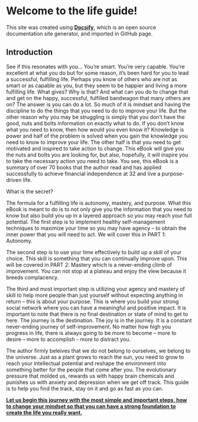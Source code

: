 # Welcome to the life guide!

This site was created using [**Docsify**](https://docsify.js.org), which is an open source documentation site generator, and imported in GitHub page.

## Introduction

See if this resonates with you…
You’re smart. You’re very capable. You’re excellent at what you do but for some reason, it’s been hard for you to lead a 
successful, fulfilling life. Perhaps you know of others who are not as smart or as capable as you, but they seem to be 
happier and living a more fulfilling life. 
What gives? Why is that? And what can you do to change that and get on the happy, successful, fulfilled bandwagon that 
many others are on?
The answer is you can do a lot. So much of it is mindset and having the discipline to do the things that you need to do 
to improve your life. But the other reason why you may be struggling is simply that you don’t have the good, nuts and 
bolts information on exactly what to do. If you don’t know what you need to know, then how would you even know it? 
Knowledge is power and half of the problem is solved when you gain the knowledge you need to know to improve your life. 
The other half is that you need to get motivated and inspired to take action to change. 
This eBook will give you the nuts and bolts you are looking for, but also, hopefully, it will inspire you to take the 
necessary action you need to take. You see, this eBook is a summary of over 70 books that the author read and has 
applied successfully to achieve financial independence at 32 and live a purpose-driven life.

What is the secret?

The formula for a fulfilling life is autonomy, mastery, and purpose. What this eBook is meant to do is to not only give 
you the information that you need to know but also build you up in a layered approach so you may reach your full potential.
The first step is to implement healthy self-management techniques to maximize your time so you may have agency – 
to obtain the inner power that you will need to act. We will cover this in PART 1: Autonomy. 

The second step is to use your time effectively to build up a skill of your choice. This skill is something that you 
can continually improve upon. This will be covered in PART 2: Mastery which is a never-ending climb of improvement. 
You can not stop at a plateau and enjoy the view because it breeds complacency.

The third and most important step is utilizing your agency and mastery of skill to help more people than just yourself 
without expecting anything in return – this is about your purpose. This is where you build your strong social network 
where you can have a meaningful and positive impact.
It is important to note that there is no final destination or state of mind to get to here. The journey is the destination.
The joy is in the journey. It is a constant never-ending journey of self-improvement. 
No matter how high you progress in life, there is always going to be more to become – more to desire – more to accomplish - more to distract you.

The author firmly beleives that we do not belong to ourselves, we belong to the universe. Just as a plant grows to reach the sun, you need to grow
to reach your intellectual potential and reshape the environment into something better for the people that come after you.
The evolutionary pressure that molded us, rewards us with happy brain chemicals and punishes us with anxiety and depression
when we get off track. This guide is to help you find the track, stay on it and go as fast as you can.

[**Let us begin this journey with the most simple and important steps, how to change your mindset so that you can have a 
strong foundation to create the life you really want.**](./01_Autonomy/README.md)


